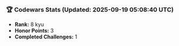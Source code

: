 ### 🏆 Codewars Stats (Updated: 2025-09-19 05:08:40 UTC)

- **Rank:** 8 kyu
- **Honor Points:** 3
- **Completed Challenges:** 1
